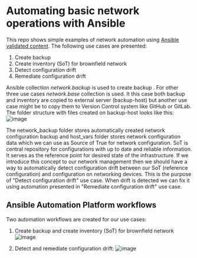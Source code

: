 # Automating basic network operations with Ansible
This repo shows simple examples of network automation using [Ansible validated content](https://www.redhat.com/en/blog/automate-expert-ansible-validated-content).
The following use cases are presented:
1. Create backup
2. Create inventory (SoT) for brownfield network
3. Detect configuration drift
4. Remediate configuration drift

Ansible collection _network.backup_ is used to create backup . For other three use cases _network.base_ collection is used.
It this case both backup and inventory are copied to external server (backup-host) but another use case might be to copy them to Version Control system like GitHub or GitLab.
The folder structure with files created on backup-host looks like this:  
![image](https://github.com/user-attachments/assets/f2a6a811-055f-46f4-a3b4-5eee9e15b09a)  

The network_backup folder stores automatically created network configuration backup and host_vars folder stores network configuration data which we can use as Source of True for network configuration. SoT is central repository for configurations with up to date and reliable information. It serves as the reference point for desired state of the infrastructure. If we introduce this concept to our network management then we should have a way to automatically detect configuration drift between our SoT (reference configuration) and configuration on networking devices. This is the purpose of "Detect configuration drift" use case. When drift is detected we can fix it using automation presented in "Remediate configuration drift" use case.

## Ansible Automation Platform workflows
Two automation workflows are created for our use cases:
1. Create backup and create inventory (SoT) for brownfield network
![image](https://github.com/user-attachments/assets/e077f311-828e-4ab6-882c-ce66f09ded69)

2. Detect and remediate configuration drift:
![image](https://github.com/user-attachments/assets/34518168-dbd9-411c-b1d1-3eabca8cbafa)
